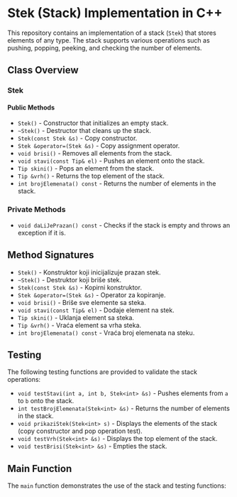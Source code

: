 # Stek (Stack) Implementation in C++

This repository contains an implementation of a stack (`Stek`) that stores elements of any type. The stack supports various operations such as pushing, popping, peeking, and checking the number of elements.

## Class Overview

### Stek

#### Public Methods

- `Stek()` - Constructor that initializes an empty stack.
- `~Stek()` - Destructor that cleans up the stack.
- `Stek(const Stek &s)` - Copy constructor.
- `Stek &operator=(Stek &s)` - Copy assignment operator.
- `void brisi()` - Removes all elements from the stack.
- `void stavi(const Tip& el)` - Pushes an element onto the stack.
- `Tip skini()` - Pops an element from the stack.
- `Tip &vrh()` - Returns the top element of the stack.
- `int brojElemenata() const` - Returns the number of elements in the stack.

### Private Methods

- `void daLiJePrazan() const` - Checks if the stack is empty and throws an exception if it is.

## Method Signatures

- `Stek()` - Konstruktor koji inicijalizuje prazan stek.
- `~Stek()` - Destruktor koji briše stek.
- `Stek(const Stek &s)` - Kopirni konstruktor.
- `Stek &operator=(Stek &s)` - Operator za kopiranje.
- `void brisi()` - Briše sve elemente sa steka.
- `void stavi(const Tip& el)` - Dodaje element na stek.
- `Tip skini()` - Uklanja element sa steka.
- `Tip &vrh()` - Vraća element sa vrha steka.
- `int brojElemenata() const` - Vraća broj elemenata na steku.

## Testing

The following testing functions are provided to validate the stack operations:

- `void testStavi(int a, int b, Stek<int> &s)` - Pushes elements from `a` to `b` onto the stack.
- `int testBrojElemenata(Stek<int> &s)` - Returns the number of elements in the stack.
- `void prikaziStek(Stek<int> s)` - Displays the elements of the stack (copy constructor and pop operation test).
- `void testVrh(Stek<int> &s)` - Displays the top element of the stack.
- `void testBrisi(Stek<int> &s)` - Empties the stack.

## Main Function

The `main` function demonstrates the use of the stack and testing functions: